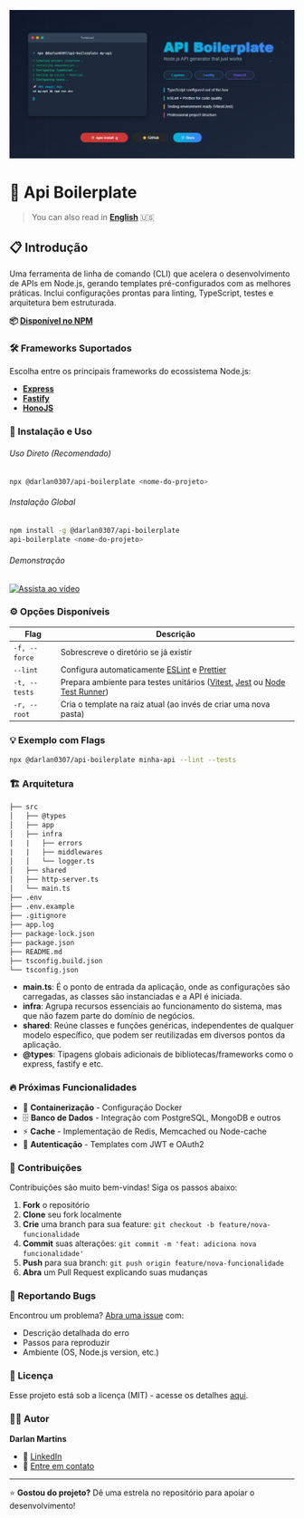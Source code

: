 ![Logo do projeto](./banner.png)

# 🚀 Api Boilerplate

> You can also read in **[English](./README-en.md)** 🇺🇸

## 📋 Introdução

Uma ferramenta de linha de comando (CLI) que acelera o desenvolvimento de APIs em Node.js, gerando templates pré-configurados com as melhores práticas. Inclui configurações prontas para linting, TypeScript, testes e arquitetura bem estruturada.

**📦 [Disponível no NPM](https://www.npmjs.com/package/@darlan0307/api-boilerplate)**

### 🛠️ Frameworks Suportados

Escolha entre os principais frameworks do ecossistema Node.js:

- **[Express](https://expressjs.com/)**
- **[Fastify](https://fastify.dev/)**
- **[HonoJS](https://hono.dev/)**

### 🚀 Instalação e Uso

###### Uso Direto (Recomendado)

```bash
npx @darlan0307/api-boilerplate <nome-do-projeto>
```

###### Instalação Global

```bash
npm install -g @darlan0307/api-boilerplate
api-boilerplate <nome-do-projeto>
```

###### Demonstração

[![Assista ao vídeo](https://img.youtube.com/vi/RRv9dDtHyng/3.jpg)](https://www.youtube.com/watch?v=RRv9dDtHyng)

### ⚙️ Opções Disponíveis

| Flag          | Descrição                                                                                                                                                                    |
| ------------- | ---------------------------------------------------------------------------------------------------------------------------------------------------------------------------- |
| `-f, --force` | Sobrescreve o diretório se já existir                                                                                                                                        |
| `--lint`      | Configura automaticamente [ESLint](https://eslint.org/) e [Prettier](https://prettier.io/)                                                                                   |
| `-t, --tests` | Prepara ambiente para testes unitários ([Vitest](https://vitest.dev/), [Jest](https://jestjs.io/pt-BR/) ou [Node Test Runner](https://nodejs.org/api/test.html#test-runner)) |
| `-r, --root`  | Cria o template na raiz atual (ao invés de criar uma nova pasta)                                                                                                             |

### 💡 Exemplo com Flags

```bash
npx @darlan0307/api-boilerplate minha-api --lint --tests
```

### 🏗️ Arquitetura

```
├── src
│   ├── @types
│   ├── app
│   ├── infra
|   |   ├── errors
|   |   ├── middlewares
│   │   └── logger.ts
│   ├── shared
│   ├── http-server.ts
│   └── main.ts
├── .env
├── .env.example
├── .gitignore
├── app.log
├── package-lock.json
├── package.json
├── README.md
├── tsconfig.build.json
└── tsconfig.json
```

- **main.ts**: É o ponto de entrada da aplicação, onde as configurações são carregadas, as classes são instanciadas e a API é iniciada.
- **infra**: Agrupa recursos essenciais ao funcionamento do sistema, mas que não fazem parte do domínio de negócios.
- **shared**: Reúne classes e funções genéricas, independentes de qualquer modelo específico, que podem ser reutilizadas em diversos pontos da aplicação.
- **@types**: Tipagens globais adicionais de bibliotecas/frameworks como o express, fastify e etc.

### 🔥 Próximas Funcionalidades

- 🐳 **Containerização** - Configuração Docker
- 🗄️ **Banco de Dados** - Integração com PostgreSQL, MongoDB e outros
- ⚡ **Cache** - Implementação de Redis, Memcached ou Node-cache
- 🔐 **Autenticação** - Templates com JWT e OAuth2

### 🤝 Contribuições

Contribuições são muito bem-vindas! Siga os passos abaixo:

1. **Fork** o repositório
2. **Clone** seu fork localmente
3. **Crie** uma branch para sua feature: `git checkout -b feature/nova-funcionalidade`
4. **Commit** suas alterações: `git commit -m 'feat: adiciona nova funcionalidade'`
5. **Push** para sua branch: `git push origin feature/nova-funcionalidade`
6. **Abra** um Pull Request explicando suas mudanças

### 🐛 Reportando Bugs

Encontrou um problema? [Abra uma issue](../../issues) com:

- Descrição detalhada do erro
- Passos para reproduzir
- Ambiente (OS, Node.js version, etc.)

### 📄 Licença

Esse projeto está sob a licença (MIT) - acesse os detalhes [aqui](https://choosealicense.com/licenses/mit/).

### 👨‍💻 Autor

**Darlan Martins**

- 💼 [LinkedIn](https://www.linkedin.com/in/darlan-martins-8a7956259/)
- 📧 [Entre em contato](mailto:darlanchagas2020@gmail.com)

---

⭐ **Gostou do projeto?** Dê uma estrela no repositório para apoiar o desenvolvimento!

